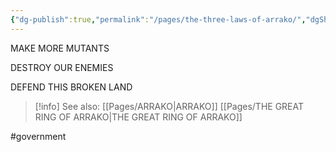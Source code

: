 ```yaml
---
{"dg-publish":true,"permalink":"/pages/the-three-laws-of-arrako/","dgShowLocalGraph":true}
---
```



MAKE MORE MUTANTS 

DESTROY OUR ENEMIES 

DEFEND THIS BROKEN LAND

>[!info] See also:
>[[Pages/ARRAKO\|ARRAKO]]
>[[Pages/THE GREAT RING OF ARRAKO\|THE GREAT RING OF ARRAKO]]

#government 